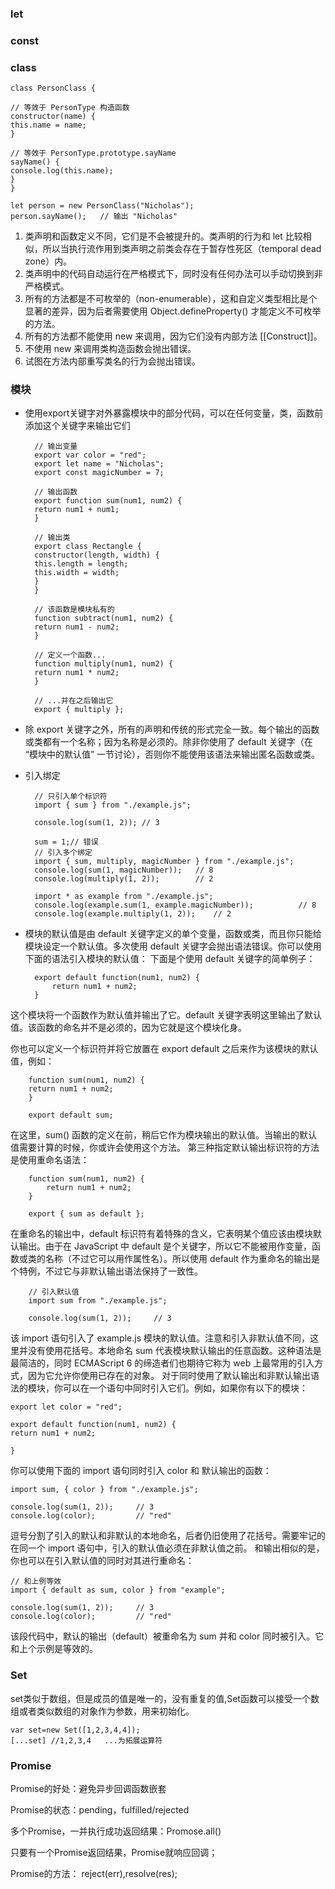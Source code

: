 ### let ###

### const ###

### class ###
    class PersonClass {
    
    // 等效于 PersonType 构造函数
    constructor(name) {
    this.name = name;
    }
    
    // 等效于 PersonType.prototype.sayName
    sayName() {
    console.log(this.name);
    }
    }
    
    let person = new PersonClass("Nicholas");
    person.sayName();   // 输出 "Nicholas"
1. 类声明和函数定义不同，它们是不会被提升的。类声明的行为和 let 比较相似，所以当执行流作用到类声明之前类会存在于暂存性死区（temporal dead zone）内。
1. 类声明中的代码自动运行在严格模式下，同时没有任何办法可以手动切换到非严格模式。
1. 所有的方法都是不可枚举的（non-enumerable），这和自定义类型相比是个显著的差异，因为后者需要使用 Object.defineProperty() 才能定义不可枚举的方法。
1. 所有的方法都不能使用 new 来调用，因为它们没有内部方法 [[Construct]]。
1. 不使用 new 来调用类构造函数会抛出错误。
1. 试图在方法内部重写类名的行为会抛出错误。

### 模块 ###
- 使用export关键字对外暴露模块中的部分代码，可以在任何变量，类，函数前添加这个关键字来输出它们

	    // 输出变量
	    export var color = "red";
	    export let name = "Nicholas";
	    export const magicNumber = 7;
	    
	    // 输出函数
	    export function sum(num1, num2) {
	    return num1 + num1;
	    }
	    
	    // 输出类
	    export class Rectangle {
	    constructor(length, width) {
	    this.length = length;
	    this.width = width;
	    }
	    }
	    
	    // 该函数是模块私有的
	    function subtract(num1, num2) {
	    return num1 - num2;
	    }
	    
	    // 定义一个函数...
	    function multiply(num1, num2) {
	    return num1 * num2;
	    }
	    
	    // ...并在之后输出它
	    export { multiply };
- 除 export 关键字之外，所有的声明和传统的形式完全一致。每个输出的函数或类都有一个名称；因为名称是必须的。除非你使用了 default 关键字（在 “模块中的默认值” 一节讨论），否则你不能使用该语法来输出匿名函数或类。

- 引入绑定 

	    // 只引入单个标识符
	    import { sum } from "./example.js";
	    
	    console.log(sum(1, 2)); // 3
	    
	    sum = 1;// 错误
		// 引入多个绑定
		import { sum, multiply, magicNumber } from "./example.js";
		console.log(sum(1, magicNumber));   // 8
		console.log(multiply(1, 2));        // 2

		import * as example from "./example.js";
		console.log(example.sum(1, example.magicNumber));          // 8
		console.log(example.multiply(1, 2));    // 2
- 模块的默认值是由 default 关键字定义的单个变量，函数或类，而且你只能给模块设定一个默认值。多次使用 default 关键字会抛出语法错误。你可以使用下面的语法引入模块的默认值：
下面是个使用 default 关键字的简单例子：


		export default function(num1, num2) {
		    return num1 + num2;
		}
这个模块将一个函数作为默认值并输出了它。default 关键字表明这里输出了默认值。该函数的命名并不是必须的，因为它就是这个模块化身。

你也可以定义一个标识符并将它放置在 export default 之后来作为该模块的默认值，例如：

	    function sum(num1, num2) {
	    return num1 + num2;
	    }

		export default sum;
在这里，sum() 函数的定义在前，稍后它作为模块输出的默认值。当输出的默认值需要计算的时候，你或许会使用这个方法。
第三种指定默认输出标识符的方法是使用重命名语法：


		function sum(num1, num2) {
		    return num1 + num2;
		}

		export { sum as default };
在重命名的输出中，default 标识符有着特殊的含义，它表明某个值应该由模块默认输出。由于在 JavaScript 中 default 是个关键字，所以它不能被用作变量，函数或类的名称（不过它可以用作属性名）。所以使用 default 作为重命名的输出是个特例，不过它与非默认输出语法保持了一致性。

		// 引入默认值
		import sum from "./example.js";
		
		console.log(sum(1, 2));     // 3

该 import 语句引入了 example.js 模块的默认值。注意和引入非默认值不同，这里并没有使用花括号。本地命名 sum 代表模块默认输出的任意函数。这种语法是最简洁的，同时 ECMAScript 6 的缔造者们也期待它称为 web 上最常用的引入方式，因为它允许你使用已存在的对象。
对于同时使用了默认输出和非默认输出语法的模块，你可以在一个语句中同时引入它们。例如，如果你有以下的模块：

    export let color = "red";
    
    export default function(num1, num2) {
    return num1 + num2;

    }

你可以使用下面的 import 语句同时引入 color 和 默认输出的函数：

	import sum, { color } from "./example.js";
	
	console.log(sum(1, 2));     // 3
	console.log(color);         // "red"
逗号分割了引入的默认和非默认的本地命名，后者仍旧使用了花括号。需要牢记的在同一个 import 语句中，引入的默认值必须在非默认值之前。
和输出相似的是，你也可以在引入默认值的同时对其进行重命名：
	
	// 和上例等效
	import { default as sum, color } from "example";
	
	console.log(sum(1, 2));     // 3
	console.log(color);         // "red"

该段代码中，默认的输出（default）被重命名为 sum 并和 color 同时被引入。它和上个示例是等效的。


### Set ###

set类似于数组，但是成员的值是唯一的，没有重复的值,Set函数可以接受一个数组或者类似数组的对象作为参数，用来初始化。

    var set=new Set([1,2,3,4,4]);
    [...set] //1,2,3,4   ...为拓展运算符

### Promise ###

Promise的好处：避免异步回调函数嵌套

Promise的状态：pending，fulfilled/rejected

多个Promise，一并执行成功返回结果：Promose.all()

只要有一个Promise返回结果，Promise就响应回调；

Promise的方法： reject(err),resolve(res);